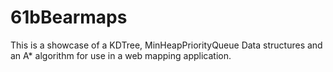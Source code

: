 # 61bBearmaps

This is a showcase of a KDTree, MinHeapPriorityQueue Data structures and an A* algorithm for use in a web mapping application.  
